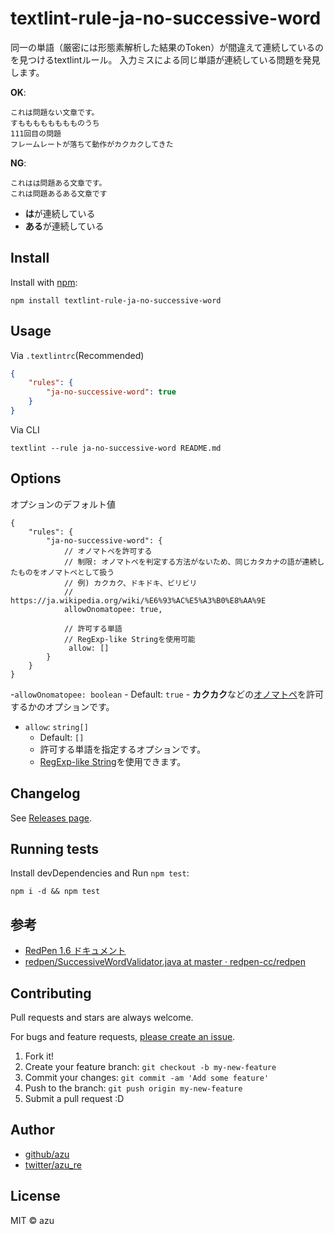 # textlint-rule-ja-no-successive-word

同一の単語（厳密には形態素解析した結果のToken）が間違えて連続しているのを見つけるtextlintルール。
入力ミスによる同じ単語が連続している問題を発見します。


**OK**:

```
これは問題ない文章です。
すもももももももものうち
111回目の問題
フレームレートが落ちて動作がカクカクしてきた
```

**NG**:

```
これはは問題ある文章です。
これは問題あるある文章です
```

- **は**が連続している
- **ある**が連続している

## Install

Install with [npm](https://www.npmjs.com/):

    npm install textlint-rule-ja-no-successive-word

## Usage

Via `.textlintrc`(Recommended)

```json
{
    "rules": {
        "ja-no-successive-word": true
    }
}
```

Via CLI

```
textlint --rule ja-no-successive-word README.md
```

## Options

オプションのデフォルト値

```json5
{
    "rules": {
        "ja-no-successive-word": {
            // オノマトペを許可する
            // 制限: オノマトペを判定する方法がないため、同じカタカナの語が連続したものをオノマトペとして扱う
            // 例) カクカク、ドキドキ、ビリビリ
            // https://ja.wikipedia.org/wiki/%E6%93%AC%E5%A3%B0%E8%AA%9E
            allowOnomatopee: true,
            
            // 許可する単語
            // RegExp-like Stringを使用可能
             allow: []
        }
    }
}
```

-`allowOnomatopee: boolean` 
    - Default: `true`
    - **カクカク**などの[オノマトペ](https://ja.wikipedia.org/wiki/%E6%93%AC%E5%A3%B0%E8%AA%9E)を許可するかのオプションです。
- `allow`: `string[]`
    - Default: `[]`
    - 許可する単語を指定するオプションです。
    - [RegExp-like String](https://github.com/textlint/textlint-filter-rule-allowlist#regexp-like-string)を使用できます。

## Changelog

See [Releases page](https://github.com/textlint-ja/textlint-rule-ja-no-successive-word/releases).

## Running tests

Install devDependencies and Run `npm test`:

    npm i -d && npm test

## 参考

- [RedPen 1.6 ドキュメント](http://redpen.cc/docs/latest/index_ja.html#successiveword)
- [redpen/SuccessiveWordValidator.java at master · redpen-cc/redpen](https://github.com/redpen-cc/redpen/blob/master/redpen-core/src/main/java/cc/redpen/validator/sentence/SuccessiveWordValidator.java#L29)


## Contributing

Pull requests and stars are always welcome.

For bugs and feature requests, [please create an issue](https://github.com/textlint-ja/textlint-rule-ja-no-successive-word/issues).

1. Fork it!
2. Create your feature branch: `git checkout -b my-new-feature`
3. Commit your changes: `git commit -am 'Add some feature'`
4. Push to the branch: `git push origin my-new-feature`
5. Submit a pull request :D

## Author

- [github/azu](https://github.com/azu)
- [twitter/azu_re](https://twitter.com/azu_re)

## License

MIT © azu
